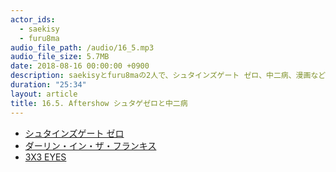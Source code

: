 ```yaml
---
actor_ids:
  - saekisy
  - furu8ma
audio_file_path: /audio/16_5.mp3
audio_file_size: 5.7MB
date: 2018-08-16 00:00:00 +0900
description: saekisyとfuru8maの2人で、シュタインズゲート ゼロ、中二病、漫画などについて語りました。
duration: "25:34"
layout: article
title: 16.5. Aftershow シュタゲゼロと中二病
---
```


- [シュタインズゲート ゼロ](http://steinsgate0-anime.com/)
- [ダーリン・イン・ザ・フランキス](https://darli-fra.jp/)
- [3X3 EYES](https://ja.wikipedia.org/wiki/3%C3%973_EYES)

